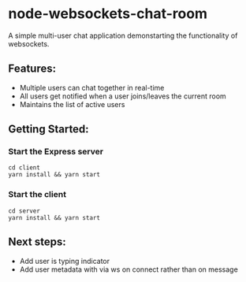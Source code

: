 # node-websockets-chat-room

A simple multi-user chat application demonstarting the functionality of websockets.

## Features:

- Multiple users can chat together in real-time
- All users get notified when a user joins/leaves the current room
- Maintains the list of active users

## Getting Started:
### Start the Express server
```
cd client
yarn install && yarn start
```
### Start the client 
```
cd server
yarn install && yarn start
```
## Next steps:
- Add user is typing indicator
- Add user metadata with via ws on connect rather than on message